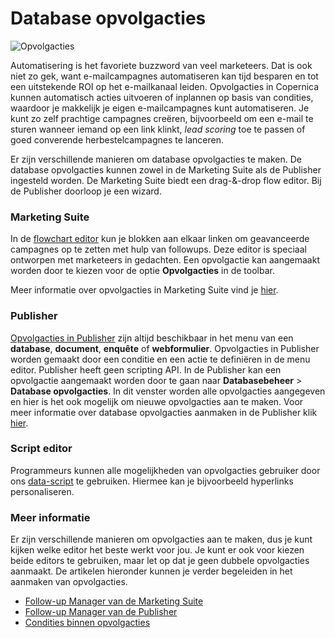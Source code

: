 # Database opvolgacties
![Opvolgacties](https://www.youtube.com/watch?v=_W-fg5JMJfE)

Automatisering is het favoriete buzzword van veel marketeers. Dat is ook
niet zo gek, want e-mailcampagnes automatiseren kan tijd besparen en tot
een uitstekende ROI op het e-mailkanaal leiden. Opvolgacties in
Copernica kunnen automatisch acties uitvoeren of inplannen op basis van
condities, waardoor je makkelijk je eigen e-mailcampagnes kunt automatiseren.
Je kunt zo zelf prachtige campagnes creëren, bijvoorbeeld om een e-mail
te sturen wanneer iemand op een link klinkt, *lead scoring* toe te passen
of goed converende herbestelcampagnes te lanceren.

Er zijn verschillende manieren om database opvolgacties te maken. De database
opvolgacties kunnen zowel in de Marketing Suite als de Publisher ingesteld
worden. De Marketing Suite biedt een drag-&-drop flow editor. Bij de
Publisher doorloop je een wizard.

### Marketing Suite
In de [flowchart editor](./follow-up-manager-ms) kun je blokken aan elkaar
linken om geavanceerde campagnes op te zetten met hulp van followups.
Deze editor is speciaal ontworpen met marketeers in gedachten. Een opvolgactie
kan aangemaakt worden door te kiezen voor de optie **Opvolgacties** in de toolbar.

Meer informatie over opvolgacties in Marketing Suite vind je [hier](./follow-up-manager-ms).

### Publisher
[Opvolgacties in Publisher](./follow-up-manager-publisher) zijn altijd
beschikbaar in het menu van een **database**, **document**, **enquête**
of **webformulier**. Opvolgacties in Publisher worden gemaakt door een
conditie en een actie te definiëren in de menu editor. Publisher heeft
geen scripting API.
In de Publisher kan een opvolgactie aangemaakt worden door te gaan
naar **Databasebeheer** > **Database opvolgacties**. In dit venster worden
alle opvolgacties aangegeven en hier is het ook mogelijk om nieuwe
opvolgacties aan te maken. Voor meer informatie over database opvolgacties
aanmaken in de Publisher klik [hier](./follow-up-manager-publisher).

### Script editor
Programmeurs kunnen alle mogelijkheden van opvolgacties gebruiker door
ons [data-script](./data-object.md) te gebruiken. Hiermee kan je bijvoorbeeld
hyperlinks personaliseren.

### Meer informatie
Er zijn verschillende manieren om opvolgacties aan te maken, dus je
kunt kijken welke editor het beste werkt voor jou. Je kunt er ook voor kiezen
beide editors te gebruiken, maar let op dat je geen dubbele opvolgacties
aanmaakt. De artikelen hieronder kunnen je verder begeleiden in het
aanmaken van opvolgacties.

* [Follow-up Manager van de Marketing Suite](./follow-up-manager-ms.md)
* [Follow-up Manager van de Publisher](./follow-up-manager-publisher.md)
* [Condities binnen opvolgacties](./conditions-for-follow-ups.md)

